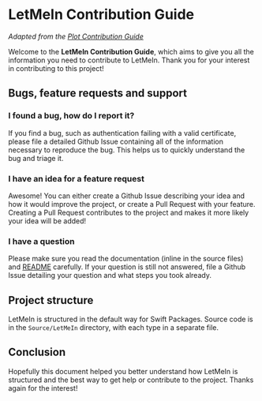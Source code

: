 # LetMeIn Contribution Guide

*Adapted from the [Plot Contribution Guide](https://github.com/JohnSundell/Plot/blob/master/CONTRIBUTING.md)*

Welcome to the **LetMeIn Contribution Guide**, which aims to give you all the information you need to contribute to LetMeIn. Thank you for your interest in contributing to this project!

## Bugs, feature requests and support

### I found a bug, how do I report it?

If you find a bug, such as authentication failing with a valid certificate, please file a detailed Github Issue containing all of the information necessary to reproduce the bug. This helps us to quickly understand the bug and triage it.

### I have an idea for a feature request

Awesome! You can either create a Github Issue describing your idea and how it would improve the project, or create a Pull Request with your feature. Creating a Pull Request contributes to the project and makes it more likely your idea will be added!

### I have a question

Please make sure you read the documentation (inline in the source files) and [README](README.md) carefully. If your question is still not answered, file a Github Issue detailing your question and what steps you took already.

## Project structure

LetMeIn is structured in the default way for Swift Packages. Source code is in the `Source/LetMeIn` directory, with each type in a separate file.

## Conclusion

Hopefully this document helped you better understand how LetMeIn is structured and the best way to get help or contribute to the project. Thanks again for the interest!

